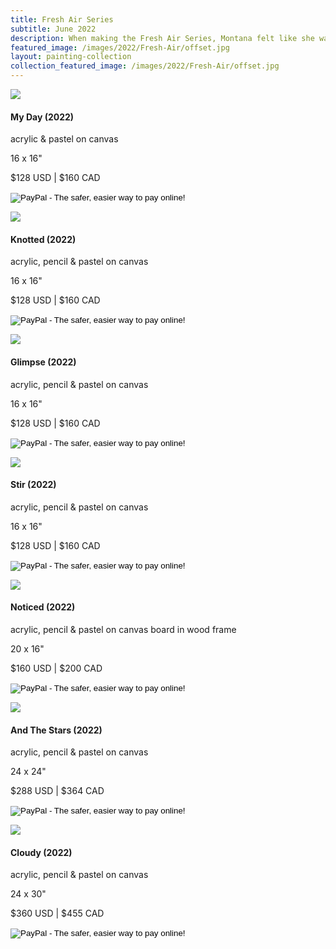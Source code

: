 ```yaml
---
title: Fresh Air Series
subtitle: June 2022
description: When making the Fresh Air Series, Montana felt like she was finally feeling lighter after a long winter.  She is continuing to explore bringing in transparency alongside her opaque shapes.
featured_image: /images/2022/Fresh-Air/offset.jpg
layout: painting-collection
collection_featured_image: /images/2022/Fresh-Air/offset.jpg
---
```


<!-- 2022_37 -->
<div class="container-1">
  <div class="box-image-left">
    <img src="/website/images/2022/Fresh-Air/2022_37.jpg">
  </div>
  <div class="box-description-right">
    <h4>My Day (2022)</h4>
    <p class="description-margin-zero">acrylic & pastel on canvas</p>
    <p class="description-margin-zero">16 x 16"</p>
    <p class="description-margin-zero">$128 USD  |  $160 CAD</p>
    <div class="paypal-button">
    <form target="paypal" action="https://www.paypal.com/cgi-bin/webscr" method="post">
<input type="hidden" name="cmd" value="_s-xclick">
<input type="hidden" name="hosted_button_id" value="K9JELN8TQH5EU">
<input type="image" src="https://www.paypalobjects.com/en_US/i/btn/btn_cart_LG.gif" border="0" name="submit" alt="PayPal - The safer, easier way to pay online!">
<img alt="" border="0" src="https://www.paypalobjects.com/en_US/i/scr/pixel.gif" width="1" height="1">
</form>
  </div>
  </div>
</div>

<!-- 2022_38 -->
<div class="container-1">
  <div class="box-image-right">
    <img src="/website/images/2022/Fresh-Air/2022_38.jpg">
  </div>
  <div class="box-description-left">
    <h4>Knotted (2022)</h4>
    <p class="description-margin-zero">acrylic, pencil & pastel on canvas</p>
    <p class="description-margin-zero">16 x 16"</p>
    <p class="description-margin-zero">$128 USD  |  $160 CAD</p>
    <div class="paypal-button-left">
      <form target="paypal" action="https://www.paypal.com/cgi-bin/webscr" method="post">
<input type="hidden" name="cmd" value="_s-xclick">
<input type="hidden" name="hosted_button_id" value="U7397CGDY9YBQ">
<input type="image" src="https://www.paypalobjects.com/en_US/i/btn/btn_cart_LG.gif" border="0" name="submit" alt="PayPal - The safer, easier way to pay online!">
<img alt="" border="0" src="https://www.paypalobjects.com/en_US/i/scr/pixel.gif" width="1" height="1">
</form>
    </div>
  </div>
</div>

<!-- 2022_39 -->
<div class="container-1">
  <div class="box-image-left">
    <img src="/website/images/2022/Fresh-Air/2022_39.jpg">
  </div>
  <div class="box-description-right">
    <h4>Glimpse (2022)</h4>
    <p class="description-margin-zero">acrylic, pencil & pastel on canvas</p>
    <p class="description-margin-zero">16 x 16"</p>
    <p class="description-margin-zero">$128 USD  |  $160 CAD</p>
    <div class="paypal-button">
      <form target="paypal" action="https://www.paypal.com/cgi-bin/webscr" method="post">
<input type="hidden" name="cmd" value="_s-xclick">
<input type="hidden" name="hosted_button_id" value="K42DNAUGAZ9NC">
<input type="image" src="https://www.paypalobjects.com/en_US/i/btn/btn_cart_LG.gif" border="0" name="submit" alt="PayPal - The safer, easier way to pay online!">
<img alt="" border="0" src="https://www.paypalobjects.com/en_US/i/scr/pixel.gif" width="1" height="1">
</form>
    </div>
  </div>
</div>

<!-- 2022_40 -->
<div class="container-1">
  <div class="box-image-right">
    <img src="/website/images/2022/Fresh-Air/2022_40.jpg">
  </div>
  <div class="box-description-left">
    <h4>Stir (2022)</h4>
    <p class="description-margin-zero">acrylic, pencil & pastel on canvas</p>
    <p class="description-margin-zero">16 x 16"</p>
    <p class="description-margin-zero">$128 USD  |  $160 CAD</p>
    <div class="paypal-button-left">
      <form target="paypal" action="https://www.paypal.com/cgi-bin/webscr" method="post">
<input type="hidden" name="cmd" value="_s-xclick">
<input type="hidden" name="hosted_button_id" value="TJVJ6YZWMNK4U">
<input type="image" src="https://www.paypalobjects.com/en_US/i/btn/btn_cart_LG.gif" border="0" name="submit" alt="PayPal - The safer, easier way to pay online!">
<img alt="" border="0" src="https://www.paypalobjects.com/en_US/i/scr/pixel.gif" width="1" height="1">
</form>
    </div>
  </div>
</div>


<!-- 2022_41 -->
<div class="container-1">
  <div class="box-image-left">
    <img src="/website/images/2022/Fresh-Air/2022_41.jpg">
  </div>
  <div class="box-description-right">
    <h4>Noticed (2022)</h4>
    <p class="description-margin-zero">acrylic, pencil & pastel on canvas board in wood frame</p>
    <p class="description-margin-zero">20 x 16"</p>
    <p class="description-margin-zero">$160 USD  |  $200 CAD</p>
    <div class="paypal-button">
      <form target="paypal" action="https://www.paypal.com/cgi-bin/webscr" method="post">
<input type="hidden" name="cmd" value="_s-xclick">
<input type="hidden" name="hosted_button_id" value="PY9KL9KL4MS4J">
<input type="image" src="https://www.paypalobjects.com/en_US/i/btn/btn_cart_LG.gif" border="0" name="submit" alt="PayPal - The safer, easier way to pay online!">
<img alt="" border="0" src="https://www.paypalobjects.com/en_US/i/scr/pixel.gif" width="1" height="1">
</form>
    </div>
  </div>
</div>

<!-- 2022_42 -->
<div class="container-1">
  <div class="box-image-right">
    <img src="/website/images/2022/Fresh-Air/2022_42.jpg">
  </div>
  <div class="box-description-left">
    <h4>And The Stars (2022)</h4>
    <p class="description-margin-zero">acrylic, pencil & pastel on canvas</p>
    <p class="description-margin-zero">24 x 24"</p>
    <p class="description-margin-zero">$288 USD  |  $364 CAD</p>
    <div class="paypal-button-left">
      <form target="paypal" action="https://www.paypal.com/cgi-bin/webscr" method="post">
<input type="hidden" name="cmd" value="_s-xclick">
<input type="hidden" name="hosted_button_id" value="32JEEKNCE77JC">
<input type="image" src="https://www.paypalobjects.com/en_US/i/btn/btn_cart_LG.gif" border="0" name="submit" alt="PayPal - The safer, easier way to pay online!">
<img alt="" border="0" src="https://www.paypalobjects.com/en_US/i/scr/pixel.gif" width="1" height="1">
</form>
    </div>
  </div>
</div>


<!-- 2022_43 -->
<div class="container-1">
  <div class="box-image-left">
    <img src="/website/images/2022/Fresh-Air/2022_43.jpg">
  </div>
  <div class="box-description-right">
    <h4>Cloudy (2022)</h4>
    <p class="description-margin-zero">acrylic, pencil & pastel on canvas</p>
    <p class="description-margin-zero">24 x 30"</p>
    <p class="description-margin-zero">$360 USD  |  $455 CAD</p>
    <div class="paypal-button">
      <form target="paypal" action="https://www.paypal.com/cgi-bin/webscr" method="post">
<input type="hidden" name="cmd" value="_s-xclick">
<input type="hidden" name="hosted_button_id" value="9P94CVLECX22W">
<input type="image" src="https://www.paypalobjects.com/en_US/i/btn/btn_cart_LG.gif" border="0" name="submit" alt="PayPal - The safer, easier way to pay online!">
<img alt="" border="0" src="https://www.paypalobjects.com/en_US/i/scr/pixel.gif" width="1" height="1">
</form>
    </div>
  </div>
</div>


